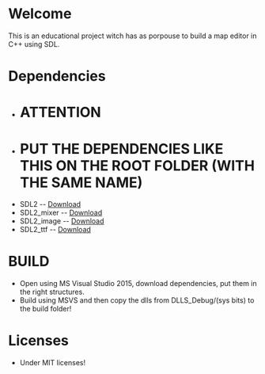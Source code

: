 # Welcome #

This is an educational project witch has as porpouse to build a map editor in C++ using SDL.

# Dependencies #
 * # ATTENTION #
 * # PUT THE DEPENDENCIES LIKE THIS ON THE ROOT FOLDER (WITH THE SAME NAME)
 * SDL2       -- [Download](https://www.libsdl.org/release/SDL2-devel-2.0.4-VC.zip)
 * SDL2_mixer -- [Download](https://www.libsdl.org/projects/SDL_mixer/release/SDL2_mixer-devel-2.0.1-VC.zip)
 * SDL2_image -- [Download](https://www.libsdl.org/projects/SDL_image/release/SDL2_image-devel-2.0.1-VC.zip)
 * SDL2_ttf   -- [Download](https://www.libsdl.org/projects/SDL_ttf/release/SDL2_ttf-devel-2.0.14-VC.zip)

 # BUILD #
 * Open using MS Visual Studio 2015, download dependencies, put them in the right structures.
 * Build using MSVS and then copy the dlls from DLLS_Debug/(sys bits) to the build folder!
 
 # Licenses # 
 * Under MIT licenses!
